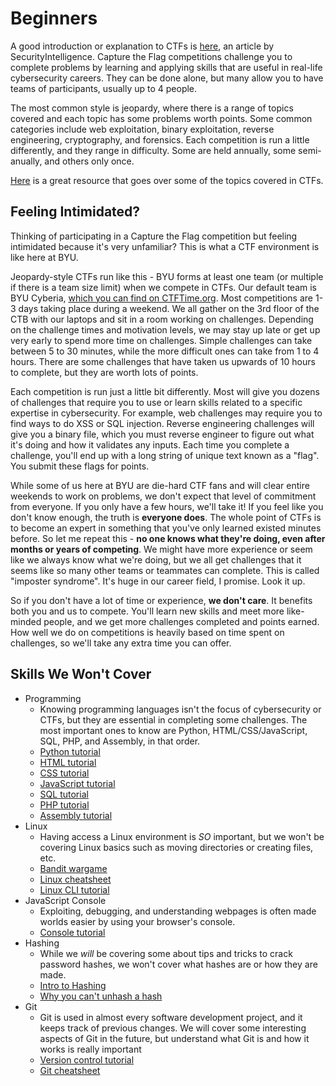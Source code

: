 # Beginners
A good introduction or explanation to CTFs is [here](https://securityintelligence.com/behind-the-scenes-at-a-capture-the-flag-ctf-competition/), an article by SecurityIntelligence. Capture the Flag competitions challenge you to complete problems by learning and applying skills that are useful in real-life cybersecurity careers. They can be done alone, but many allow you to have teams of participants, usually up to 4 people. 

The most common style is jeopardy, where there is a range of topics covered and each topic has some problems worth points. Some common categories include web exploitation, binary exploitation, reverse engineering, cryptography, and forensics. Each competition is run a little differently, and they range in difficulty. Some are held annually, some semi-anually, and others only once. 

[Here](https://ctf101.org/) is a great resource that goes over some of the topics covered in CTFs. 

## Feeling Intimidated?
Thinking of participating in a Capture the Flag competition but feeling intimidated because it's very unfamiliar? This is what a CTF environment is like here at BYU. 

Jeopardy-style CTFs run like this - BYU forms at least one team (or multiple if there is a team size limit) when we compete in CTFs. Our default team is BYU Cyberia, [which you can find on CTFTime.org](https://ctftime.org/team/155711). Most competitions are 1-3 days taking place during a weekend. We all gather on the 3rd floor of the CTB with our laptops and sit in a room working on challenges. Depending on the challenge times and motivation levels, we may stay up late or get up very early to spend more time on challenges. Simple challenges can take between 5 to 30 minutes, while the more difficult ones can take from 1 to 4 hours. There are some challenges that have taken us upwards of 10 hours to complete, but they are worth lots of points. 

Each competition is run just a little bit differently. Most will give you dozens of challenges that require you to use or learn skills related to a specific expertise in cybersecurity. For example, web challenges may require you to find ways to do XSS or SQL injection. Reverse engineering challenges will give you a binary file, which you must reverse engineer to figure out what it's doing and how it validates any inputs. Each time you complete a challenge, you'll end up with a long string of unique text known as a "flag". You submit these flags for points. 

While some of us here at BYU are die-hard CTF fans and will clear entire weekends to work on problems, we don't expect that level of commitment from everyone. If you only have a few hours, we'll take it! If you feel like you don't know enough, the truth is **everyone does**. The whole point of CTFs is to become an expert in something that you've only learned existed minutes before. So let me repeat this - **no one knows what they're doing, even after months or years of competing**. We might have more experience or seem like we always know what we're doing, but we all get challenges that it seems like so many other teams or teammates can complete. This is called "imposter syndrome". It's huge in our career field, I promise. Look it up.

So if you don't have a lot of time or experience, **we don't care**. It benefits both you and us to compete. You'll learn new skills and meet more like-minded people, and we get more challenges completed and points earned. How well we do on competitions is heavily based on time spent on challenges, so we'll take any extra time you can offer. 

## Skills We Won't Cover
* Programming
    * Knowing programming languages isn't the focus of cybersecurity or CTFs, but they are essential in completing some challenges. The most important ones to know are Python, HTML/CSS/JavaScript, SQL, PHP, and Assembly, in that order. 
    * [Python tutorial](https://www.w3schools.com/python/default.asp)
    * [HTML tutorial](https://www.w3schools.com/html/default.asp)
    * [CSS tutorial](https://www.w3schools.com/css/default.asp)
    * [JavaScript tutorial](https://www.w3schools.com/js/default.asp)
    * [SQL tutorial](https://www.w3schools.com/sql/default.asp)
    * [PHP tutorial](https://www.w3schools.com/php/default.asp)
    * [Assembly tutorial](https://www.tutorialspoint.com/assembly_programming/index.htm)
* Linux
    * Having access a Linux environment is *SO* important, but we won't be covering Linux basics such as moving directories or creating files, etc. 
    * [Bandit wargame](https://overthewire.org/wargames/bandit/)
    * [Linux cheatsheet](https://linoxide.com/linux-commands-cheat-sheet/)
    * [Linux CLI tutorial](https://ubuntu.com/tutorials/command-line-for-beginners#1-overview)
* JavaScript Console
    * Exploiting, debugging, and understanding webpages is often made worlds easier by using your browser's console.
    * [Console tutorial](https://www.digitalocean.com/community/tutorials/how-to-use-the-javascript-developer-console)
* Hashing
    * While we *will* be covering some about tips and tricks to crack password hashes, we won't cover what hashes are or how they are made. 
    * [Intro to Hashing](https://www.theguardian.com/technology/2016/dec/15/passwords-hacking-hashing-salting-sha-2)
    * [Why you can't unhash a hash](https://stackoverflow.com/questions/6603849/why-is-it-not-possible-to-reverse-a-cryptographic-hash)
* Git
    * Git is used in almost every software development project, and it keeps track of previous changes. We will cover some interesting aspects of Git in the future, but understand what Git is and how it works is really important
    * [Version control tutorial](https://www.atlassian.com/git/tutorials/what-is-version-control)
    * [Git cheatsheet](https://i.redd.it/8341g68g1v7y.png)